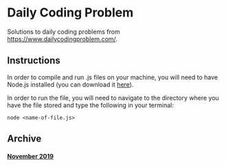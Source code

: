 # Daily Coding Problem

 Solutions to daily coding problems from https://www.dailycodingproblem.com/.

## Instructions

In order to compile and run .js files on your machine, you will need to have Node.js installed (you can download it [here](https://nodejs.org/en/)).

In order to run the file, you will need to navigate to the directory where you have the file stored and type the following in your terminal:

```
node <name-of-file.js>
```

## Archive
#### [November 2019](./2019/November)
